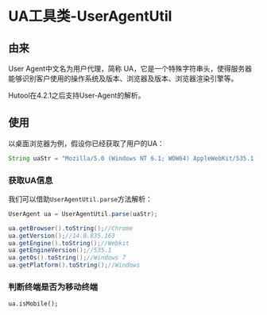UA工具类-UserAgentUtil
===

## 由来
User Agent中文名为用户代理，简称 UA，它是一个特殊字符串头，使得服务器能够识别客户使用的操作系统及版本、浏览器及版本、浏览器渲染引擎等。

Hutool在4.2.1之后支持User-Agent的解析。

## 使用

以桌面浏览器为例，假设你已经获取了用户的UA：

```java
String uaStr = "Mozilla/5.0 (Windows NT 6.1; WOW64) AppleWebKit/535.1 (KHTML, like Gecko) Chrome/14.0.835.163 Safari/535.1";
```

### 获取UA信息

我们可以借助`UserAgentUtil.parse`方法解析：

```java
UserAgent ua = UserAgentUtil.parse(uaStr);

ua.getBrowser().toString();//Chrome
ua.getVersion();//14.0.835.163
ua.getEngine().toString();//Webkit
ua.getEngineVersion();//535.1
ua.getOs().toString();//Windows 7
ua.getPlatform().toString();//Windows

```

### 判断终端是否为移动终端

```
ua.isMobile();
```